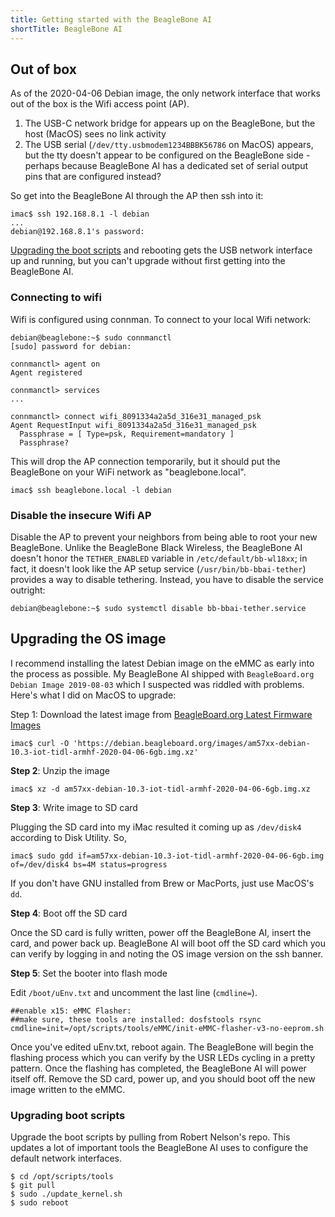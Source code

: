 ```yaml
---
title: Getting started with the BeagleBone AI
shortTitle: BeagleBone AI
---
```


## Out of box

As of the 2020-04-06 Debian image, the only network interface that works out of
the box is the Wifi access point (AP).

1. The USB-C network bridge for appears up on the BeagleBone, but the host
   (MacOS) sees no link activity
2. The USB serial (`/dev/tty.usbmodem1234BBBK56786` on MacOS) appears, but the
   tty doesn't appear to be configured on the BeagleBone side - perhaps because
   BeagleBone AI has a dedicated set of serial output pins that are configured
   instead?

So get into the BeagleBone AI through the AP then ssh into it:

```
imac$ ssh 192.168.8.1 -l debian
...
debian@192.168.8.1's password: 
```

[Upgrading the boot scripts](#upgrading-boot-scripts) and rebooting gets the
USB network interface up and running, but you can't upgrade without first
getting into the BeagleBone AI.

### Connecting to wifi

Wifi is configured using connman.  To connect to your local Wifi network:

```
debian@beaglebone:~$ sudo connmanctl 
[sudo] password for debian: 

connmanctl> agent on
Agent registered

connmanctl> services
...

connmanctl> connect wifi_8091334a2a5d_316e31_managed_psk
Agent RequestInput wifi_8091334a2a5d_316e31_managed_psk
  Passphrase = [ Type=psk, Requirement=mandatory ]
  Passphrase?
```

This will drop the AP connection temporarily, but it should put the BeagleBone
on your WiFi network as "beaglebone.local".

```
imac$ ssh beaglebone.local -l debian
```

### Disable the insecure Wifi AP

Disable the AP to prevent your neighbors from being able to root your new
BeagleBone.  Unlike the BeagleBone Black Wireless, the BeagleBone AI doesn't
honor the `TETHER_ENABLED` variable in `/etc/default/bb-wl18xx`; in fact, it
doesn't look like the AP setup service (`/usr/bin/bb-bbai-tether`) provides a
way to disable tethering.  Instead, you have to disable the service outright:

```
debian@beaglebone:~$ sudo systemctl disable bb-bbai-tether.service
```

## Upgrading the OS image

I recommend installing the latest Debian image on the eMMC as early into the
process as possible.  My BeagleBone AI shipped with `BeagleBoard.org Debian
Image 2019-08-03` which I suspected was riddled with problems.  Here's what I
did on MacOS to upgrade:

Step 1: Download the latest image from [BeagleBoard.org Latest Firmware Images][]

    imac$ curl -O 'https://debian.beagleboard.org/images/am57xx-debian-10.3-iot-tidl-armhf-2020-04-06-6gb.img.xz'

[BeagleBoard.org Latest Firmware Images]: https://beagleboard.org/latest-images

**Step 2**: Unzip the image

    imac$ xz -d am57xx-debian-10.3-iot-tidl-armhf-2020-04-06-6gb.img.xz

**Step 3**: Write image to SD card

Plugging the SD card into my iMac resulted it coming up as `/dev/disk4`
according to Disk Utility.  So,

    imac$ sudo gdd if=am57xx-debian-10.3-iot-tidl-armhf-2020-04-06-6gb.img of=/dev/disk4 bs=4M status=progress

If you don't have GNU installed from Brew or MacPorts, just use MacOS's `dd`.

**Step 4**: Boot off the SD card

Once the SD card is fully written, power off the BeagleBone AI, insert the card,
and power back up.  BeagleBone AI will boot off the SD card which you can verify
by logging in and noting the OS image version on the ssh banner.

**Step 5**: Set the booter into flash mode

Edit `/boot/uEnv.txt` and uncomment the last line (`cmdline=`).

```
##enable x15: eMMC Flasher:
##make sure, these tools are installed: dosfstools rsync
cmdline=init=/opt/scripts/tools/eMMC/init-eMMC-flasher-v3-no-eeprom.sh
```

Once you've edited uEnv.txt, reboot again.  The BeagleBone will begin the flashing process which you can
verify by the USR LEDs cycling in a pretty pattern.  Once the flashing has
completed, the BeagleBone AI will power itself off.  Remove the SD card, power
up, and you should boot off the new image written to the eMMC.

### Upgrading boot scripts

Upgrade the boot scripts by pulling from Robert Nelson's repo.  This updates a
lot of important tools the BeagleBone AI uses to configure the default network
interfaces.

```
$ cd /opt/scripts/tools
$ git pull
$ sudo ./update_kernel.sh
$ sudo reboot
```
